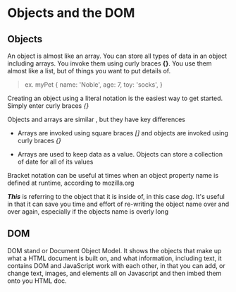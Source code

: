 # Objects and the DOM

## Objects

An object is almost like an array. You can store all types of data in an object including arrays. You invoke them using curly braces **{}**.
You use them almost like a list, but of things you want to put details of.

> ex. myPet {
> name: 'Noble',
> age: 7,
> toy: 'socks',
>}

Creating an object using a literal notation is the easiest way to get started.
Simply enter curly braces *{}*

Objects and arrays are similar , but they have key differences

+ Arrays are invoked using square braces *[]* and objects are invoked using curly braces *{}*

+ Arrays are used to keep data as a value. Objects can store a collection of date for all of its values

Bracket notation can be useful at times when an object property name is defined at runtime, according to mozilla.org

***This*** is referring to the object that it is inside of, in this case *dog*. It's useful in that it can save you time and effort of re-writing the object name over and over again, especially if the objects name is overly long

## DOM

DOM stand or Document Object Model. It shows the objects that make up what a HTML document is built on, and what information, including text, it contains
DOM and JavaScript work with each other, in that you can add, or change text, images, and elements all on Javascript and then imbed them onto you HTML doc.